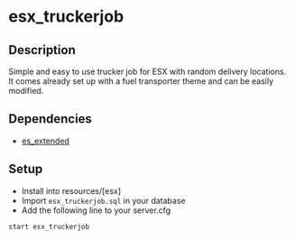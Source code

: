 # esx_truckerjob
## Description
Simple and easy to use trucker job for ESX with random delivery locations. It comes already set up with a fuel transporter theme and can be easily modified.
## Dependencies
* [es_extended](https://github.com/ESX-Org/es_extended)
## Setup
* Install into resources/[esx] 
* Import `esx_truckerjob.sql` in your database
* Add the following line to your server.cfg
```
start esx_truckerjob
```
